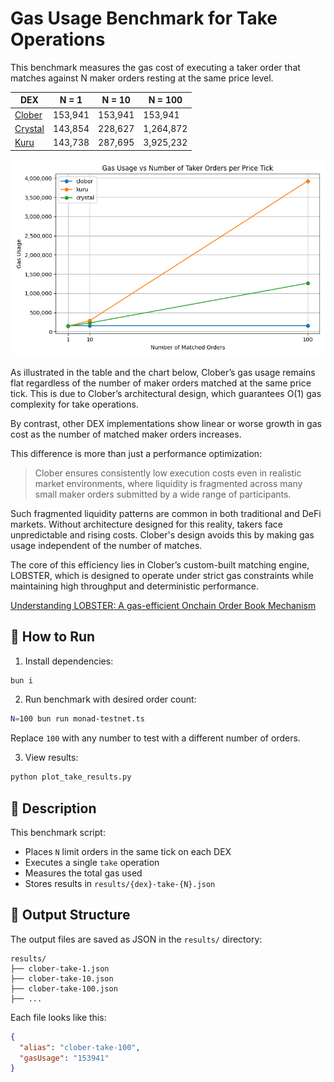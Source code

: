 # Gas Usage Benchmark for Take Operations

This benchmark measures the gas cost of executing a taker order that matches against N maker orders resting at the same price level.

| DEX                                  | N = 1   | N = 10  | N = 100  |
|--------------------------------------|---------|---------|----------|
| [Clober](https://app.clober.io/)     | 153,941 | 153,941 | 153,941  |
| [Crystal](https://crystal.exchange/) | 143,854 | 228,627 | 1,264,872|
| [Kuru](https://www.kuru.io/)         | 143,738 | 287,695 | 3,925,232|

![result](result.png)

As illustrated in the table and the chart below, Clober’s gas usage remains flat regardless of the number of maker orders matched at the same price tick. This is due to Clober’s architectural design, which guarantees O(1) gas complexity for take operations.

By contrast, other DEX implementations show linear or worse growth in gas cost as the number of matched maker orders increases.

This difference is more than just a performance optimization:
> Clober ensures consistently low execution costs even in realistic market environments, where liquidity is fragmented across many small maker orders submitted by a wide range of participants.

Such fragmented liquidity patterns are common in both traditional and DeFi markets. Without architecture designed for this reality, takers face unpredictable and rising costs. Clober's design avoids this by making gas usage independent of the number of matches.

The core of this efficiency lies in Clober’s custom-built matching engine, LOBSTER, which is designed to operate under strict gas constraints while maintaining high throughput and deterministic performance.

[Understanding LOBSTER: A gas-efficient Onchain Order Book Mechanism](https://blog.monad.xyz/blog/understanding-lobster)

## 🚀 How to Run

1. Install dependencies:

```bash
bun i
```

2. Run benchmark with desired order count:

```bash
N=100 bun run monad-testnet.ts
```

Replace `100` with any number to test with a different number of orders.

3. View results:

```bash
python plot_take_results.py
```

## 🧪 Description

This benchmark script:

- Places `N` limit orders in the same tick on each DEX
- Executes a single `take` operation
- Measures the total gas used
- Stores results in `results/{dex}-take-{N}.json`

## 📁 Output Structure

The output files are saved as JSON in the `results/` directory:

```
results/
├── clober-take-1.json
├── clober-take-10.json
├── clober-take-100.json
├── ...
```

Each file looks like this:

```json
{
  "alias": "clober-take-100",
  "gasUsage": "153941"
}
```